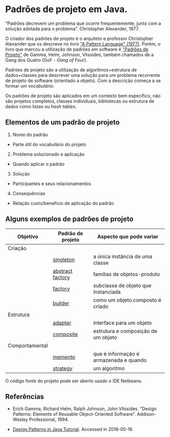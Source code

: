# Padrões de projeto em Java.

"Padrões decrevem um problema que ocorre frequentemente, junto com a
 solução adotada para o problema". Christopher Alexander, 1977.

O criador dos padrões de projeto é o arquiteto e professor Christopher
Alexander que os descreve no livro ["A Pattern Language"
(1977)](https://goo.gl/BTpHAH). Porém, o livro que marcou a utilização
de padrões em software é ["Padrões de Projeto"](https://goo.gl/CPzgDF)
de Gamma, Helm, Johnson, Vlissides, também chamados de a Gang dos
Quatro (GoF - _Gang_ _of_ _Four_).

Padrões de projeto são a utilização de algoritmos+estrutura de
dados+classes para descrever uma solução para um problema recorrente
de projeto de software (orientado a objeto). Com a descrição começa a se
formar um *vocabulário*.

Os padrões de projeto são aplicados em um contexto bem específico,
não são projetos completos, classes individuais, bibliotecas ou
estrutura de dados como listas ou _hash_ _tables_.

## Elementos de um padrão de projeto

1. Nome do padrão
- Parte útil do vocabulário do projeto

2. Problema solucionado e aplicação
- Quando aplicar o padrão

3. Solução
- Participantes e seus relacionamentos
 
4. Consequências
- Relação custo/benefício de aplicação do padrão

## Alguns exemplos de padrões de projeto

|Objetivo      | Padrão de projeto                                     | Aspecto que pode variar                |
|--------------|-------------------------------------------------------|----------------------------------------|
|Criação       |                                                       |                                        |
|              | [singleton](src/creational/singleton)                 | a única instância de uma classe        |
|              | [abstract factory](src/creational/abstractfactory)    | famílias de objetos-produto            |
|              | [factory](src/creational/factory)                     | subclasse de objeto que instanciada    |
|              | [builder](src/creational/builder)                     | como um objeto composto é criado       |
|Estrutura     |                                                       |                                        |
|              | [adapter](src/structural/adapter)                     | interface para um objeto               |
|              | [composite](src/structural/composite)                 | estrutura e composição de um objeto    |
|Comportamental|                                                       |                                        |
|              | [memento](src/behavioral/memento)                     | que é informação é armazenada e quando |
|              | [strategy](src/behavioral/strategy)                   | um algoritmo                           |

O código fonte do projeto pode ser aberto usado o IDE Netbeans.

## Referências

- Erich Gamma,‎ Richard Helm,‎ Ralph Johnson,‎ John Vlissides. "Design
  Patterns: Elements of Reusable Object-Oriented
  Software". Addison-Wesley Professional, 1994.

- [Design Patterns in Java
  Tutorial](https://www.tutorialspoint.com/design_pattern/index.htm).
  Accessed in 2018-05-16.
